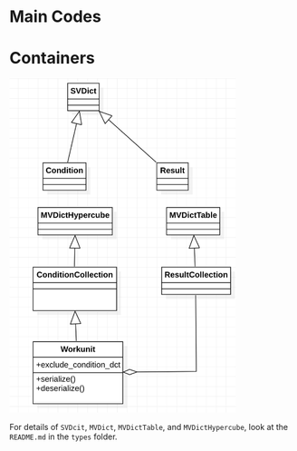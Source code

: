 # Main Codes

# Containers

<img src="https://github.com/ModelEngineering/smarte/blob/main/smarte/containers.png" alt="drawing" width="400"/>

For details of ``SVDcit``, ``MVDict``, ``MVDictTable``, and ``MVDictHypercube``,
look at the ``README.md`` in the ``types`` folder.
